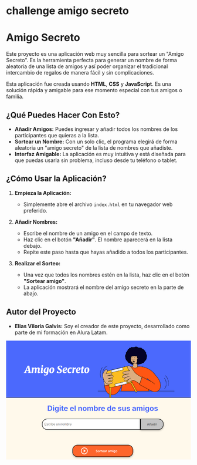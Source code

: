 # challenge amigo secreto

# Amigo Secreto

Este proyecto es una aplicación web muy sencilla para sortear un "Amigo Secreto". Es la herramienta perfecta para generar un nombre de forma aleatoria de una lista de amigos y así poder organizar el tradicional intercambio de regalos de manera fácil y sin complicaciones.

Esta aplicación fue creada usando **HTML**, **CSS** y **JavaScript**. Es una solución rápida y amigable para ese momento especial con tus amigos o familia.

## ¿Qué Puedes Hacer Con Esto?

* **Añadir Amigos:** Puedes ingresar y añadir todos los nombres de los participantes que quieras a la lista.
* **Sortear un Nombre:** Con un solo clic, el programa elegirá de forma aleatoria un "amigo secreto" de la lista de nombres que añadiste.
* **Interfaz Amigable:** La aplicación es muy intuitiva y está diseñada para que puedas usarla sin problema, incluso desde tu teléfono o tablet.

## ¿Cómo Usar la Aplicación?

1.  **Empieza la Aplicación:**
    - Simplemente abre el archivo `index.html` en tu navegador web preferido.

2.  **Añadir Nombres:**
    - Escribe el nombre de un amigo en el campo de texto.
    - Haz clic en el botón **"Añadir"**. El nombre aparecerá en la lista debajo.
    - Repite este paso hasta que hayas añadido a todos los participantes.

3.  **Realizar el Sorteo:**
    - Una vez que todos los nombres estén en la lista, haz clic en el botón **"Sortear amigo"**.
    - La aplicación mostrará el nombre del amigo secreto en la parte de abajo.

## Autor del Proyecto

* **Elias Viloria Galvis:** Soy el creador de este proyecto, desarrollado como parte de mi formación en Alura Latam.

![alt text](./assets/image.png)
